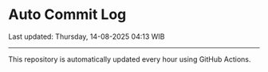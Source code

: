 # Auto Commit Log

Last updated: Thursday, 14-08-2025 04:13 WIB

---

This repository is automatically updated every hour using GitHub Actions.

